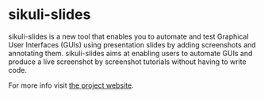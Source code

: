 sikuli-slides
=============
sikuli-slides is a new tool that enables you to automate and test Graphical User Interfaces (GUIs) 
using presentation slides by adding screenshots and annotating them. sikuli-slides aims at enabling 
users to automate GUIs and produce a live screenshot by screenshot tutorials without having to write code.

For more info visit [the project website](http://slides.sikuli.org).

